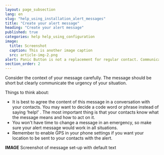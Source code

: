 ```yaml
---
layout: page_subsection
lang: en
slug: "help_using_installation_alert_messages"
title: "Create your alert message"
heading: "Create your alert message"
published: true
categories: help help_using_configuration
image:
  title: Screenshot
  caption: This is another image caption
  src: article-img-2.png
alert: Panic Button is not a replacement for regular contact. Communicate regularly with your network and keep them informed of your planned whereabouts.
section_order: 2
---
```


Consider the context of your message carefully. The message should be short but clearly communicate the urgency of your situation.  

Things to think about:

- It is best to agree the content of this message in a conversation with your contacts. You may want to decide a code word or phrase instead of saying ‘help!’ . The most important thing is that your contacts know what the message means and how to act on it.
- You won't have time to change a message in an emergency, so make sure your alert message would work in all situations.
- Remember to enable GPS in your phone settings if you want your location to be sent to your contacts with the alert.

**IMAGE** Screenshot of message set-up with default text
